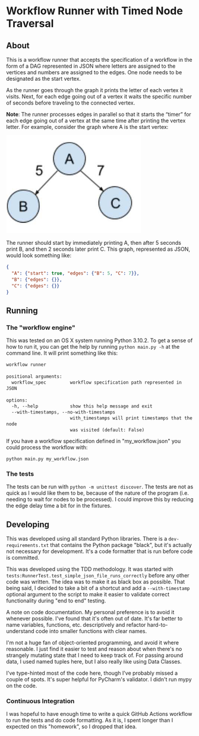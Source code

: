 # Workflow Runner with Timed Node Traversal 

## About

This is a workflow runner that accepts the specification of a workflow in the form of a DAG represented in JSON where letters are assigned to the vertices and numbers are assigned to the edges. One node needs to be designated as the start vertex.

As the runner goes through the graph it prints the letter of each vertex it visits. Next, for each edge going out of a vertex it waits the specific number of seconds before traveling to the connected vertex.

**Note**: The runner processes edges in parallel so that it starts the “timer” for each edge going out of a vertex at the same time after printing the vertex letter. For example, consider the graph where A is the start vertex:

![Example Graph](graph.jpg)

The runner should start by immediately printing A, then after 5 seconds print B, and then 2 seconds later print C. This graph, represented as JSON, would look something like:

```json
{
  "A": {"start": true, "edges": {"B": 5, "C": 7}},
  "B": {"edges": {}},
  "C": {"edges": {}}
}
```

## Running

### The "workflow engine"

This was tested on an OS X system running Python 3.10.2. To get a sense of how to run it, you can get the help by running `python main.py -h` at the command line. It will print something like this: 

```shell
workflow runner

positional arguments:
  workflow_spec         workflow specification path represented in JSON

options:
  -h, --help            show this help message and exit
  --with-timestamps, --no-with-timestamps
                        with_timestamps will print timestamps that the node
                        was visited (default: False)
```

If you have a workflow specification defined in "my_workflow.json" you could process the workflow with:

```shell
python main.py my_workflow.json
```

### The tests

The tests can be run with `python -m unittest discover`. The tests are not as quick as I would like them to be, because of the nature of the program (i.e. needing to wait for nodes to be processed). I could improve this by reducing the edge delay time a bit for in the fixtures.


## Developing

This was developed using all standard Python libraries. There is a `dev-requirements.txt` that contains the Python package "black", but it's actually not necessary for development. It's a code formatter that is run before code is committed.

This was developed using the TDD methodology. It was started with `tests:RunnerTest.test_simple_json_file_runs_correctly` before any other code was written. The idea was to make it as black box as possible. That being said, I decided to take a bit of a shortcut and add a `--with-timestamp` optional argument to the script to make it easier to validate correct functionality during "end to end" testing.

A note on code documentation. My personal preference is to avoid it whenever possible. I've found that it's often out of date. It's far better to name variables, functions, etc. descriptively and refactor hard-to-understand code into smaller functions with clear names.

I'm not a huge fan of object-oriented programming, and avoid it where reasonable. I just find it easier to test and reason about when there's no strangely mutating state that I need to keep track of. For passing around data, I used named tuples here, but I also really like using Data Classes.

I've type-hinted most of the code here, though I've probably missed a couple of spots. It's super helpful for PyCharm's validator. I didn't run mypy on the code.

### Continuous Integration

I was hopeful to have enough time to write a quick GitHub Actions workflow to run the tests and do code formatting. As it is, I spent longer than I expected on this "homework", so I dropped that idea.